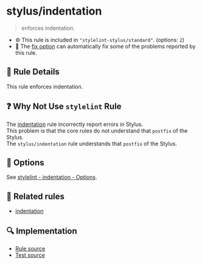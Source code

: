 # stylus/indentation

> enforces indentation.

- :gear: This rule is included in `"stylelint-stylus/standard"`. (options: `2`)
- :wrench: The [fix option](https://stylelint.io/user-guide/usage/options#fix) can automatically fix some of the problems reported by this rule.

## :book: Rule Details

This rule enforces indentation.

## :question: Why Not Use `stylelint` Rule

The [indentation] rule incorrectly report errors in Stylus.  
This problem is that the core rules do not understand that `postfix` of the Stylus.  
The `stylus/indentation` rule understands that `postfix` of the Stylus.

## :wrench: Options

See [stylelint - indentation - Options](https://stylelint.io/user-guide/rules/indentation#options).

## :couple: Related rules

- [indentation]

[indentation]: https://stylelint.io/user-guide/rules/indentation

## :mag: Implementation

- [Rule source](https://github.com/stylus/stylelint-stylus/blob/main/lib/rules/indentation.js)
- [Test source](https://github.com/stylus/stylelint-stylus/blob/main/tests/lib/rules/indentation.js)
